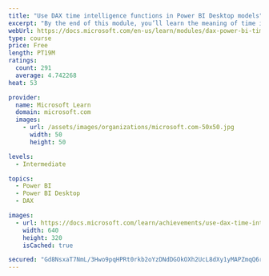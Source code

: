 ```yaml
---
title: "Use DAX time intelligence functions in Power BI Desktop models"
excerpt: "By the end of this module, you’ll learn the meaning of time intelligence and how to add time intelligence DAX calculations to your model. These calculations will include year-to-date (YTD), year-over-year (YoY) growth, and others."
webUrl: https://docs.microsoft.com/en-us/learn/modules/dax-power-bi-time-intelligence/
type: course
price: Free
length: PT19M
ratings:
  count: 291
  average: 4.742268
heat: 53

provider:
  name: Microsoft Learn
  domain: microsoft.com
  images:
    - url: /assets/images/organizations/microsoft.com-50x50.jpg
      width: 50
      height: 50

levels:
  - Intermediate

topics:
  - Power BI
  - Power BI Desktop
  - DAX

images:
  - url: https://docs.microsoft.com/learn/achievements/use-dax-time-intelligence-functions-power-bi-desktop-social.png
    width: 640
    height: 320
    isCached: true

secured: "Gd8NsxaT7NmL/3Hwo9pqHPRt0rkb2oYzDNdDGOkOXh2UcL8dXy1yMAPZmqQ6r/CLNoC/aKp24xArC9kXZnXLp6kkqLLGW+UzyqUKZcvFLW6n2ezglJkI0Km3LVRhjXdqC2HwFgfi6O5T/XXkuaSZUqpnDfB4P18NZik3IH//EtfZ9Hi2nbFAhuw1U0IqrMOzRXtT/Cipe4reZ8I9XgYXLB75a/nuIJlaTUPSsZqa9fEPIN/2Ql3mPy4ZbBv++3xwGnkXTcgQekiskfs1rVn/xW3iPghjnH2Ycv2NubsKKrYlt2+3ZVZeoc6FGg8wfJaV7Bsp2Lh9G6T9ewvKYjA50yYReorDe6A+z6EEykmV/OWytzASyBM0ehISgQu2IINOpHxOCxXgO+bnnvliyV9Re/+6J1ROsITyXjgC3L4HC5E=;+yd+byDgfmwB2RGFn3Neyw=="
---
```


